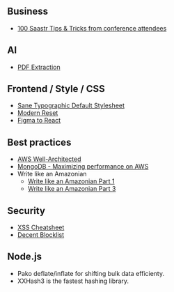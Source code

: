 ## Business
* [100 Saastr Tips & Tricks from conference attendees](https://www.saastr.com/wp-content/uploads/2019/03/SaaStr-Tips-Tricks-Ebook-Vol.1.pdf)

## AI
* [PDF Extraction](https://github.com/ngafar/llama-scan)

## Frontend / Style / CSS
* [Sane Typographic Default Stylesheet](https://github.com/clagnut/TODS/)
* [Modern Reset](https://piccalil.li/blog/a-more-modern-css-reset/)
* [Figma to React](https://www.animaapp.com/blog/design-to-code/how-to-export-figma-to-react/)

## Best practices
* [AWS Well-Architected](https://aws.amazon.com/architecture/well-architected/)
* [MongoDB - Maximizing performance on AWS](https://www.mongodb.com/resources/products/platform/maximizing-mongodb-performance-on-aws)
* Write like an Amazonian
  * [Write like an Amazonian Part 1](https://www.factoftheday1.com/p/amazon-writing-style-tip-a349b4bd3839)
  * [Write like an Amazonian Part 3](https://www.factoftheday1.com/p/amazon-writing-style-tip-3-184c76dd2bb7)

## Security
* [XSS Cheatsheet](https://portswigger.net/web-security/cross-site-scripting/cheat-sheet)
* [Decent Blocklist](https://github.com/stamparm/maltrail/tree/95711e78754dbb5a56d733d4fc9c3157482a64ee/trails/static/malicious)

## Node.js
* Pako deflate/inflate for shifting bulk data efficienty.
* XXHash3 is the fastest hashing library.


